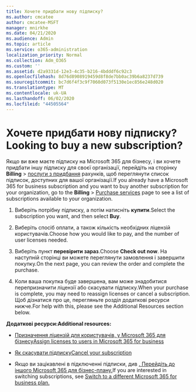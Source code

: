 ```yaml
---
title: Хочете придбати нову підписку?
ms.author: cmcatee
author: cmcatee-MSFT
manager: mnirkhe
ms.date: 04/21/2020
ms.audience: Admin
ms.topic: article
ms.service: o365-administration
localization_priority: Normal
ms.collection: Adm_O365
ms.custom: ''
ms.assetid: d2a9331d-12e3-4c35-b216-4bdddf6c92c3
ms.openlocfilehash: 8d76d8908919459d8f8de7bb0ac39b6a8237d739
ms.sourcegitcommit: bc7d6f4f3c9f7060d073f5130e1ec856e248d020
ms.translationtype: MT
ms.contentlocale: uk-UA
ms.lasthandoff: 06/02/2020
ms.locfileid: "44505564"
---
```

# <a name="looking-to-buy-a-new-subscription"></a><span data-ttu-id="fd5c5-102">Хочете придбати нову підписку?</span><span class="sxs-lookup"><span data-stu-id="fd5c5-102">Looking to buy a new subscription?</span></span>

<span data-ttu-id="fd5c5-103">Якщо ви вже маєте підписку на Microsoft 365 для бізнесу, і ви хочете придбати іншу підписку для своєї організації, перейдіть на сторінку **Billing** \> [послуги з придбання](https://go.microsoft.com/fwlink/p/?linkid=868433) рахунків, щоб переглянути список підписок, доступних для вашої організації.</span><span class="sxs-lookup"><span data-stu-id="fd5c5-103">If you already have a Microsoft 365 for business subscription and you want to buy another subscription for your organization, go to the **Billing** \> [Purchase services](https://go.microsoft.com/fwlink/p/?linkid=868433) page to see a list of subscriptions available to your organization.</span></span>
 
1. <span data-ttu-id="fd5c5-104">Виберіть потрібну підписку, а потім натисніть **купити**.</span><span class="sxs-lookup"><span data-stu-id="fd5c5-104">Select the subscription you want, and then select **Buy**.</span></span>

2. <span data-ttu-id="fd5c5-105">Виберіть спосіб оплати, а також кількість необхідних ліцензій користувачів.</span><span class="sxs-lookup"><span data-stu-id="fd5c5-105">Choose how you would like to pay, and the number of user licenses needed.</span></span>

3. <span data-ttu-id="fd5c5-106">Виберіть пункт **перевірити зараз**.</span><span class="sxs-lookup"><span data-stu-id="fd5c5-106">Choose **Check out now**.</span></span> <span data-ttu-id="fd5c5-107">На наступній сторінці ви можете переглянути замовлення і завершити покупку.</span><span class="sxs-lookup"><span data-stu-id="fd5c5-107">On the next page, you can review the order and complete the purchase.</span></span>

4. <span data-ttu-id="fd5c5-108">Коли ваша покупка буде завершена, вам може знадобитися перепризначити ліцензії або скасувати підписку.</span><span class="sxs-lookup"><span data-stu-id="fd5c5-108">When your purchase is complete, you may need to reassign licenses or cancel a subscription.</span></span> <span data-ttu-id="fd5c5-109">Щоб дізнатися про це, перегляньте розділ додаткові ресурси нижче.</span><span class="sxs-lookup"><span data-stu-id="fd5c5-109">For help with this, please see the Additional Resources section below.</span></span>

 <span data-ttu-id="fd5c5-110">**Додаткові ресурси:**</span><span class="sxs-lookup"><span data-stu-id="fd5c5-110">**Additional resources:**</span></span>
  
- [<span data-ttu-id="fd5c5-111">Призначення ліцензій для користувачів, у Microsoft 365 для бізнесу</span><span class="sxs-lookup"><span data-stu-id="fd5c5-111">Assign licenses to users in Microsoft 365 for business</span></span>](https://docs.microsoft.com/microsoft-365/admin/add-users/add-users)
    
- [<span data-ttu-id="fd5c5-112">Як скасувати підписку</span><span class="sxs-lookup"><span data-stu-id="fd5c5-112">Cancel your subscription</span></span>](https://docs.microsoft.com/microsoft-365/commerce/subscriptions/cancel-your-subscription)
    
- <span data-ttu-id="fd5c5-113">Якщо ви зацікавлені в підключенні підписки, див [. Перейдіть до іншого Microsoft 365 для бізнес-плану.](https://docs.microsoft.com/microsoft-365/commerce/subscriptions/switch-to-a-different-plan)</span><span class="sxs-lookup"><span data-stu-id="fd5c5-113">If you are interested in switching subscriptions, see [Switch to a different Microsoft 365 for business plan.](https://docs.microsoft.com/microsoft-365/commerce/subscriptions/switch-to-a-different-plan)</span></span>